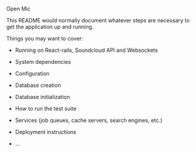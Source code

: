 Open Mic

This README would normally document whatever steps are necessary to get the
application up and running.

Things you may want to cover:

* Running on React-rails, Soundcloud API and Websockets

* System dependencies

* Configuration

* Database creation

* Database initialization

* How to run the test suite

* Services (job queues, cache servers, search engines, etc.)

* Deployment instructions

* ...
